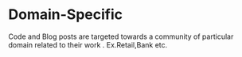 # Domain-Specific
Code and Blog posts are targeted towards a community of particular domain related to their work . Ex.Retail,Bank etc.
